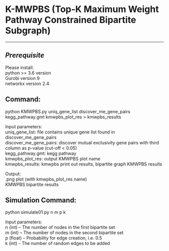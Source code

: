 # K-MWPBS (Top-K Maximum Weight Pathway Constrained Bipartite Subgraph)
--------------------------------
*Prerequisite*
--------------------------------
Please install:<br/>
python >= 3.6 version<br/>
Gurobi version 9<br/>
networkx version 2.4<br/>

Command:
------------------------------
python KMWPBS.py uniq_gene_list discover_me_gene_pairs kegg_pathway.gmt kmwpbs_plot_res > kmwpbs_results <br/>

Input parameters:<br/>
uniq_gene_list: file contains unique gene list found in discover_me_gene_pairs<br/>
discover_me_gene_pairs: discover mutual exclusivity gene pairs with third column as p-value (cut-off < 0.05)<br/>
kegg_pathway.gmt: kegg pathway<br/>
kmwpbs_plot_res: output KMWPBS plot name<br/>
kmwpbs_results: kmwpbs print out results, bipartite graph KMWPBS results<br/>

Output:<br/>
.png plot (with kmwpbs_plot_res name)<br/>
KMWPBS bipartite results <br/>


Simulation Command:
--------------------------------
python simulate01.py n m p k<br/>

Input parameters:<br/>
n (int) – The number of nodes in the first bipartite set<br/>
m (int) – The number of nodes in the second bipartite set<br/>
p (float) – Probability for edge creation, i.e. 0.5<br/>
k (int) - The number of random edges to be added<br/>
